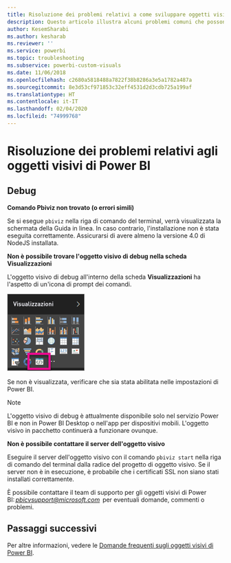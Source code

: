 ```yaml
---
title: Risoluzione dei problemi relativi a come sviluppare oggetti visivi di Power BI
description: Questo articolo illustra alcuni problemi comuni che possono verificarsi quando si sviluppa o si crea un oggetto visivo personalizzato di Power BI.
author: KesemSharabi
ms.author: kesharab
ms.reviewer: ''
ms.service: powerbi
ms.topic: troubleshooting
ms.subservice: powerbi-custom-visuals
ms.date: 11/06/2018
ms.openlocfilehash: c2680a5818488a7822f38b8286a3e5a1782a487a
ms.sourcegitcommit: 8e3d53cf971853c32eff4531d2d3cdb725a199af
ms.translationtype: HT
ms.contentlocale: it-IT
ms.lasthandoff: 02/04/2020
ms.locfileid: "74999768"
---
```

# <a name="troubleshoot-power-bi-visuals"></a>Risoluzione dei problemi relativi agli oggetti visivi di Power BI

## <a name="debug"></a>Debug

**Comando Pbiviz non trovato (o errori simili)**

Se si esegue `pbiviz` nella riga di comando del terminal, verrà visualizzata la schermata della Guida in linea. In caso contrario, l'installazione non è stata eseguita correttamente. Assicurarsi di avere almeno la versione 4.0 di NodeJS installata.

**Non è possibile trovare l'oggetto visivo di debug nella scheda Visualizzazioni**

L'oggetto visivo di debug all'interno della scheda **Visualizzazioni** ha l'aspetto di un'icona di prompt dei comandi.

![Selezione oggetto visivo](media/power-bi-custom-visuals-troubleshoot/powerbi-developer-visual-selection.png)

Se non è visualizzata, verificare che sia stata abilitata nelle impostazioni di Power BI.

> [!NOTE]
> L'oggetto visivo di debug è attualmente disponibile solo nel servizio Power BI e non in Power BI Desktop o nell'app per dispositivi mobili. L'oggetto visivo in pacchetto continuerà a funzionare ovunque.

**Non è possibile contattare il server dell'oggetto visivo**

Eseguire il server dell'oggetto visivo con il comando `pbiviz start` nella riga di comando del terminal dalla radice del progetto di oggetto visivo. Se il server non è in esecuzione, è probabile che i certificati SSL non siano stati installati correttamente.

È possibile contattare il team di supporto per gli oggetti visivi di Power BI: *pbicvsupport@microsoft.com*  per eventuali domande, commenti o problemi.

## <a name="next-steps"></a>Passaggi successivi

Per altre informazioni, vedere le [Domande frequenti sugli oggetti visivi di Power BI](power-bi-custom-visuals-faq.md#organizational-power-bi-visuals).
